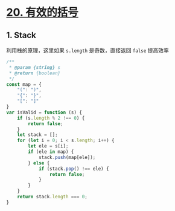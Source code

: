 # [20. 有效的括号](https://leetcode-cn.com/problems/valid-parentheses/)

## 1. Stack

利用栈的原理，这里如果  `s.length`  是奇数，直接返回  `false`  提高效率

```javascript
/**
 * @param {string} s
 * @return {boolean}
 */
const map = {
    "(": ")",
    "{": "}",
    "[": "]"
}
var isValid = function (s) {
    if (s.length % 2 !== 0) {
        return false;
    }   
    let stack = [];
    for (let i = 0; i < s.length; i++) {
        let ele = s[i];
        if (ele in map) {
            stack.push(map[ele]);
        } else {
            if (stack.pop() !== ele) {
                return false;
            }
        }
    }
    return stack.length === 0;
}
```

